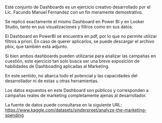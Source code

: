 Este conjunto de Dashboards es un ejercicio creativo desarrollado por el Lic. Facundo Manuel Fernandez con un fin meramente demostrativo.

Se replicó exactamente el mismo Dashboard en Power BI y en Looker Studio, tanto en sus visualizaciones y filtros como en sus datos.

El Dashboard en PowerBI se encuentra en pdf, por lo que no permite utilizar filtros a priori. En caso de querer aplicarlos, se puede descargar el archivo pbix, que también está adjunto.

Si bien ambos dashboards pueden utilizarse para analizar las campañas en cuestión, este ejercicio tan solo busca ser una breve exposición de habilidades de Dashboading aplicadas al Marketing.

En este sentido, no abarca todo el potencial y las capacidades del desarrollador ni de estas u otras herramientas.

Los datos expuestos en este Dashboard son públicos y corresponden a campañas reales de marketing completamente ajenas al desarrollador.

La fuente de datos puede consultarse en la siguiente URL: https://www.kaggle.com/datasets/sinderpreet/analyze-the-marketing-spending
